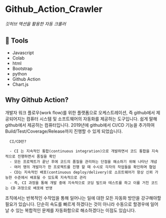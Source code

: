 # Github_Action_Crawler
###### 깃허브 액션을 활용한 자동 크롤러

## 🔧 Tools
- Javascript
- Colab
- html
- Bootstrap
- python
- Github Action
- Chart.js

## Why Github Action?
개발자 워크 플로우(work flow)를 위한 플랫폼으로 오케스트레이션, 즉 github에서 제공되어지는 컴퓨터 시스템 및 소프트웨어의 자동화를 제공하는 도구입니다. 쉽게 말해 github에서 제공하는 컴퓨터입니다. 2019년에 github에서 CI/CD 기능을 추가하여 Build/Test/Coverage/Release까지 진행할 수 있게 되었습니다.

<div>
  
      CI/CD란?
      
      - CI 는 지속적인 통합(continuous integration)으로 개발하면서 코드 통합을 지속적으로 진행하면서 품질을 확인
      - 모든 프로젝트가 끝난 후에 코드의 품질을 관리하는 단점을 해소하기 위해 나타난 개념
      - 여러 명의 개발자가 한 프로젝트를 진행 할 때 수시로 각자의 작업들을 확인하며 협업
      - CD는 지속적인 배포(continuous deploy/delivery)로 소프트웨어가 항상 신뢰 가능한 수준에서 배포될 수 있도록 지속적으로 관리
      - 즉, CI 과정을 통해 개발 중에 지속적으로 코딩 빌드와 테스트를 하고 이를 거친 코드는 CD 과정으로 배포에 반영
  
</div>

조직에서는 반복적인 수작업을 통해 일어나는 일에 대한 모든 자동화 방안을 강구해야할 필요가 있습니다. 단순히 속도를 빠르게 하겠다는 것이 아니라 수동으로 할경우에 일어날 수 있는 복합적인 문제를 자동화함으로 해소하겠다는 이점도 있습니다.
